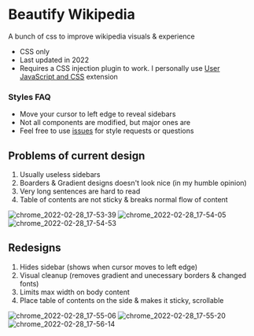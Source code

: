 # Beautify Wikipedia
A bunch of css to improve wikipedia visuals &amp; experience

* CSS only
* Last updated in 2022
* Requires a CSS injection plugin to work. I personally use [User JavaScript and CSS](https://chrome.google.com/webstore/detail/user-javascript-and-css/nbhcbdghjpllgmfilhnhkllmkecfmpld) extension

### Styles FAQ
* Move your cursor to left edge to reveal sidebars
* Not all components are modified, but major ones are
* Feel free to use [issues](../../issues) for style requests or questions

## Problems of current design
1. Usually useless sidebars
2. Boarders & Gradient designs doesn't look nice (in my humble opinion)
3. Very long sentences are hard to read
4. Table of contents are not sticky & breaks normal flow of content


![chrome_2022-02-28_17-53-39](https://user-images.githubusercontent.com/50148803/155971089-b989b774-ee7b-4224-bc61-94c446b3f049.png)
![chrome_2022-02-28_17-54-05](https://user-images.githubusercontent.com/50148803/155972107-9a50688e-af92-43e9-8061-ebf6bf77f0fb.png)
![chrome_2022-02-28_17-54-53](https://user-images.githubusercontent.com/50148803/155972119-7b384317-d399-4d2f-95ad-d83fbec15a26.png)

## Redesigns
1. Hides sidebar (shows when cursor moves to left edge)
2. Visual cleanup (removes gradient and unecessary borders & changed fonts)
3. Limits max width on body content
4. Place table of contents on the side & makes it sticky, scrollable

![chrome_2022-02-28_17-55-06](https://user-images.githubusercontent.com/50148803/155971496-79d14978-dbd7-4a60-87f8-bda48e2b689d.png)
![chrome_2022-02-28_17-55-20](https://user-images.githubusercontent.com/50148803/155971503-7fde8385-a782-42f4-a95a-a7606bcd0241.png)
![chrome_2022-02-28_17-56-14](https://user-images.githubusercontent.com/50148803/155971507-55b491c3-1785-4543-ab40-40705b694229.png)

